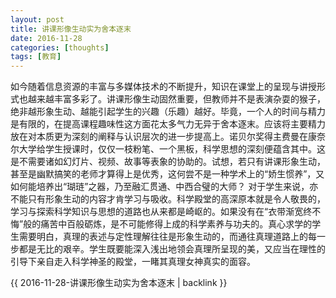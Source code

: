 ```yaml
---
layout: post
title: 讲课形像生动实为舍本逐末
date: 2016-11-28
categories: [thoughts]
tags: [教育]
---
```


如今随着信息资源的丰富与多媒体技术的不断提升，知识在课堂上的呈现与讲授形式也越来越丰富多彩了。讲课形像生动固然重要，但教师并不是表演杂耍的猴子，绝非越形象生动、越能引起学生的兴趣（乐趣）越好。毕竟，一个人的时间与精力是有限的，在提高课程趣味性这方面花太多气力无异于舍本逐末。应该将主要精力放在对本质更为深刻的阐释与认识层次的进一步提高上。诺贝尔奖得主费曼在康奈尔大学给学生授课时，仅仅一枝粉笔、一个黑板，科学思想的深刻便蕴含其中。这是不需要诸如幻灯片、视频、故事等表象的协助的。试想，若只有讲课形象生动，甚至是幽默搞笑的老师才算得上是优秀，这何尝不是一种学术上的“娇生惯养”，又如何能培养出“瑚琏”之器，乃至融汇贯通、中西合璧的大师？ 对于学生来说，亦不能只有形象生动的内容才肯学习与吸收。科学殿堂的高深原本就是令人敬畏的，学习与探索科学知识与思想的道路也从来都是崎岖的。如果没有在“衣带渐宽终不悔”般的痛苦中百般砺炼，是不可能修得上成的科学素养与功夫的。真心求学的学生需要明白，真理的表述与定性理解往往是形象生动的，而通往真理道路上的每一步都是无比的艰辛。学生既要能深入浅出地领会真理所呈现的美，又应当在理性的引导下亲自走入科学神圣的殿堂，一睹其真理女神真实的面容。

{{ 2016-11-28-讲课形像生动实为舍本逐末 | backlink }}
